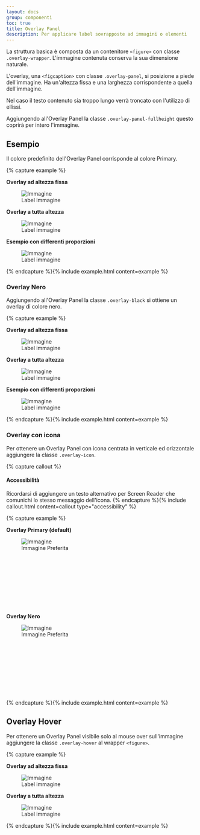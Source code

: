 ```yaml
---
layout: docs
group: componenti
toc: true
title: Overlay Panel
description: Per applicare label sovrapposte ad immagini o elementi
---
```


La struttura basica è composta da un contenitore `<figure>` con classe `.overlay-wrapper`. L'immagine contenuta conserva la sua dimensione naturale.

L'overlay, una `<figcaption>` con classe `.overlay-panel`, si posizione a piede dell'immagine. Ha un'altezza fissa e una larghezza corrispondente a quella dell'immagine.

Nel caso il testo contenuto sia troppo lungo verrà troncato con l'utilizzo di ellissi.

Aggiungendo all'Overlay Panel la classe `.overlay-panel-fullheight` questo coprirà per intero l'immagine.

## Esempio

Il colore predefinito dell'Overlay Panel corrisponde al colore Primary.

{% capture example %}

<div class="container">
  <div class="row">
    <div class="col-12 col-md-6">
      <p><strong>Overlay ad altezza fissa</strong></p>
      <figure class="overlay-wrapper">
        <img src="https://picsum.photos/240/160?image=1056" alt="Immagine" class="img-fluid">
        <figcaption class="overlay-panel"><span>Label immagine</span></figcaption>
      </figure>
    </div>
    <div class="col-12 col-md-6">
      <p><strong>Overlay a tutta altezza</strong></p>
      <figure class="overlay-wrapper">
        <img src="https://picsum.photos/240/160?image=1056" alt="Immagine" class="img-fluid">
        <figcaption class="overlay-panel overlay-panel-fullheight"><span>Label immagine</span></figcaption>
      </figure>
    </div>
    <div class="col-12">
      <p><strong>Esempio con differenti proporzioni</strong></p>
      <figure class="overlay-wrapper">
        <img src="https://picsum.photos/800/300?image=1055" alt="Immagine" class="img-fluid">
        <figcaption class="overlay-panel"><span>Label immagine</span></figcaption>
      </figure>
    </div>
  </div>
</div>
{% endcapture %}{% include example.html content=example %}

### Overlay Nero

Aggiungendo all'Overlay Panel la classe `.overlay-black` si ottiene un overlay di colore nero.

{% capture example %}

<div class="container">
  <div class="row">
    <div class="col-12 col-md-6">
      <p><strong>Overlay ad altezza fissa</strong></p>
      <figure class="overlay-wrapper">
        <img src="https://picsum.photos/240/160?image=1056" alt="Immagine" class="img-fluid">
        <figcaption class="overlay-panel overlay-black"><span>Label immagine</span></figcaption>
      </figure>
    </div>
    <div class="col-12 col-md-6">
      <p><strong>Overlay a tutta altezza</strong></p>
      <figure class="overlay-wrapper">
        <img src="https://picsum.photos/240/160?image=1056" alt="Immagine" class="img-fluid">
        <figcaption class="overlay-panel overlay-panel-fullheight overlay-black"><span>Label immagine</span></figcaption>
      </figure>
    </div>
    <div class="col-12">
      <p><strong>Esempio con differenti proporzioni</strong></p>
      <figure class="overlay-wrapper">
        <img src="https://picsum.photos/800/300?image=1055" alt="Immagine" class="img-fluid">
        <figcaption class="overlay-panel overlay-black"><span>Label immagine</span></figcaption>
      </figure>
    </div>
  </div>
</div>
{% endcapture %}{% include example.html content=example %}

### Overlay con icona

Per ottenere un Overlay Panel con icona centrata in verticale ed orizzontale aggiungere la classe `.overlay-icon`.

{% capture callout %}
#### Accessibilità

Ricordarsi di aggiungere un testo alternativo per Screen Reader che comunichi lo stesso messaggio dell'icona.
{% endcapture %}{% include callout.html content=callout type="accessibility" %}

{% capture example %}

<div class="container">
  <div class="row">
    <div class="col-12 col-md-6">
      <p><strong>Overlay Primary (default)</strong></p>
      <figure class="overlay-wrapper">
        <img src="https://picsum.photos/240/160?image=1056" alt="Immagine">
        <figcaption class="overlay-panel overlay-icon">
          <span class="sr-only">Immagine Preferita</span>
          <svg class="icon"><use href="{{ site.baseurl }}/dist/svg/sprite.svg#it-star-outline"></use></svg>
        </figcaption>
      </figure>
    </div>
    <div class="col-12 col-md-6">
      <p><strong>Overlay Nero</strong></p>
      <figure class="overlay-wrapper">
        <img src="https://picsum.photos/240/160?image=1056" alt="Immagine">
        <figcaption class="overlay-panel overlay-black overlay-icon">
          <span class="sr-only">Immagine Preferita</span>
          <svg class="icon"><use href="{{ site.baseurl }}/dist/svg/sprite.svg#it-star-outline"></use></svg>
        </figcaption>
      </figure>
    </div>
  </div>
</div>
{% endcapture %}{% include example.html content=example %}

## Overlay Hover

Per ottenere un Overlay Panel visibile solo al mouse over sull'immagine aggiungere la classe `.overlay-hover` al wrapper `<figure>`.

{% capture example %}

<div class="container">
  <div class="row">
    <div class="col-12 col-md-6">
      <p><strong>Overlay ad altezza fissa</strong></p>
      <figure class="overlay-wrapper overlay-hover">
        <img src="https://picsum.photos/240/160?image=1056" alt="Immagine">
        <figcaption class="overlay-panel"><span>Label immagine</span></figcaption>
      </figure>
    </div>
    <div class="col-12 col-md-6">
      <p><strong>Overlay a tutta altezza</strong></p>
      <figure class="overlay-wrapper overlay-hover">
        <img src="https://picsum.photos/240/160?image=1056" alt="Immagine">
        <figcaption class="overlay-panel overlay-panel-fullheight"><span>Label immagine</span></figcaption>
      </figure>
    </div>
  </div>
</div>
{% endcapture %}{% include example.html content=example %}
